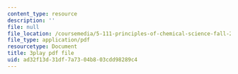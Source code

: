 ```yaml
---
content_type: resource
description: ''
file: null
file_location: /coursemedia/5-111-principles-of-chemical-science-fall-2008/ad32f13d31df7a7304b803cdd98289c4_wnOOQnW5Un4.pdf
file_type: application/pdf
resourcetype: Document
title: 3play pdf file
uid: ad32f13d-31df-7a73-04b8-03cdd98289c4
---
```

